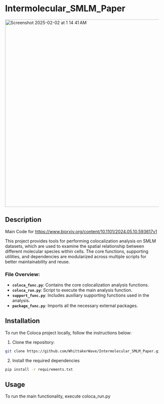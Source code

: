 # Intermolecular_SMLM_Paper 

<img width="615" alt="Screenshot 2025-02-02 at 1 14 41 AM" src="https://github.com/user-attachments/assets/f9db85af-cb6b-4c10-ab43-de0f7be20487" />


## Description
Main Code for https://www.biorxiv.org/content/10.1101/2024.05.10.593617v1

This project provides tools for performing colocalization analysis on SMLM datasets, which are used to examine the spatial relationship between different molecular species within cells. The core functions, supporting utilities, and dependencies are modularized across multiple scripts for better maintainability and reuse.

### File Overview:
- **`coloca_func.py`**: Contains the core colocalization analysis functions.
- **`coloca_run.py`**: Script to execute the main analysis function.
- **`support_func.py`**: Includes auxiliary supporting functions used in the analysis.
- **`package_func.py`**: Imports all the necessary external packages.

## Installation

To run the Coloca project locally, follow the instructions below:
1. Clone the repository:
```bash
git clone https://github.com/WhittakerWave/Intermolecular_SMLM_Paper.git
```

2. Install the required dependencies
```bash
pip install -r requirements.txt
```

## Usage 
To run the main functionality, execute coloca_run.py 



